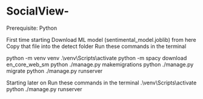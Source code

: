 # SocialView-
Prerequisite:
Python

First time starting
Download ML model (sentimental_model.joblib) from here
Copy that file into the detect folder
Run these commands in the terminal

python -m venv venv
.\venv\Scripts\activate
python -m spacy download en_core_web_sm
python ./manage.py makemigrations
python ./manage.py migrate
python ./manage.py runserver

Starting later on
Run these commands in the terminal
.\venv\Scripts\activate
python ./manage.py runserver
